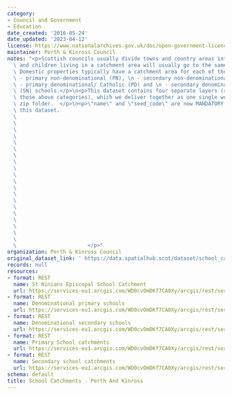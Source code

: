 ```yaml
---
category:
- Council and Government
- Education
date_created: '2016-05-24'
date_updated: '2023-04-12'
license: https://www.nationalarchives.gov.uk/doc/open-government-licence/version/3/
maintainer: Perth & Kinross Council
notes: "<p>Scottish councils usually divide towns and country areas into catchments\
  \ and children living in a catchment area will usually go to the same local school.\
  \ Domestic properties typically have a catchment area for each of their local:\n\
  \ - primary non-denominational (PN), \n - secondary non-denominational (SN), \n\
  \ - primary denominational/ Catholic (PD) and \n - secondary denominational/ Catholic\
  \ (SN) schools.</p>\n<p>This dataset contains four separate layers (representing\
  \ those above categories), which we deliver together as one single web service or\
  \ zip folder.  </p>\n<p>\"name\" and \"seed_code\" are now MANDATORY fields for\
  \ this dataset.                                                                \
  \                                                                              \
  \                                                                              \
  \                                                                              \
  \                                                                              \
  \                                                                              \
  \                                                                              \
  \                                                                              \
  \                                                                              \
  \                                                                              \
  \                                                                              \
  \                                                                              \
  \                                                                              \
  \                                                                              \
  \                                                                              \
  \                                                                              \
  \                                                                              \
  \                                                                              \
  \                                                                              \
  \                                                                              \
  \                                                                              \
  \                       </p>"
organization: Perth & Kinross Council
original_dataset_link: ' https://data.spatialhub.scot/dataset/school_catchments-pk'
records: null
resources:
- format: REST
  name: St Ninians Episcopal School Catchment
  url: https://services-eu1.arcgis.com/WD0cvOmDKf7CA0Xy/arcgis/rest/services/St_Ninians_Catchment/FeatureServer/6/query?outFields=*&where=1%3D1
- format: REST
  name: Denominational primary schools
  url: https://services-eu1.arcgis.com/WD0cvOmDKf7CA0Xy/arcgis/rest/services/Roman_Catholic_Primary_School_Catchments/FeatureServer/6/query?outFields=*&where=1%3D1
- format: REST
  name: Denominational secondary schools
  url: https://services-eu1.arcgis.com/WD0cvOmDKf7CA0Xy/arcgis/rest/services/Roman_Catholic_Secondary_School_Catchments/FeatureServer/6/query?outFields=*&where=1%3D1
- format: REST
  name: Primary School catchments
  url: https://services-eu1.arcgis.com/WD0cvOmDKf7CA0Xy/arcgis/rest/services/Primary_School_Catchments/FeatureServer/5/query?outFields=*&where=1%3D1
- format: REST
  name: Secondary school catchments
  url: https://services-eu1.arcgis.com/WD0cvOmDKf7CA0Xy/arcgis/rest/services/Secondary_School_Catchments/FeatureServer/6/query?outFields=*&where=1%3D1
schema: default
title: School Catchments - Perth And Kinross
---
```

